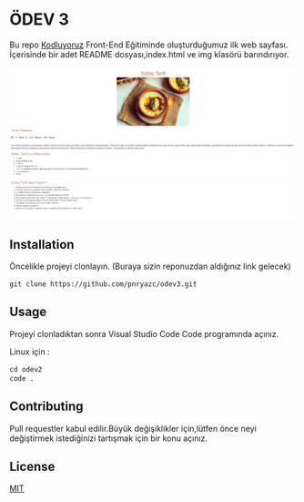 # ÖDEV 3
Bu repo [Kodluyoruz](https://www.kodluyoruz.org/) Front-End Eğitiminde oluşturduğumuz ilk web sayfası. İçerisinde bir adet README dosyası,index.html ve img klasörü barındırıyor.

![Image](https://github.com/pnryazc/odev3/blob/main/odev3.PNG)

## Installation
Öncelikle projeyi clonlayın. (Buraya sizin reponuzdan aldığınız link gelecek)

```
git clone https://github.com/pnryazc/odev3.git
```

## Usage
Projeyi clonladıktan sonra Visual Studio Code  Code programında açınız.

Linux için :

```
cd odev2
code .
```

## Contributing
Pull requestler kabul edilir.Büyük değişiklikler için,lütfen önce neyi değiştirmek istediğinizi tartışmak için bir konu açınız.

## License
[MIT](https://choosealicense.com/licenses/mit/)








